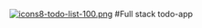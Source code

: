 [![icons8-todo-list-100.png](https://i.postimg.cc/ZYFZgMYd/icons8-todo-list-100.png)](https://postimg.cc/7b6pJX2H)
#Full stack todo-app

